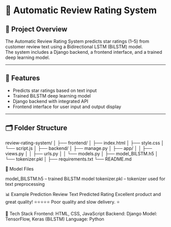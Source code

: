 # 🌟 Automatic Review Rating System

## 🧠 Project Overview
The Automatic Review Rating System predicts star ratings (1–5) from customer review text using a Bidirectional LSTM (BiLSTM) model.  
The system includes a Django backend, a frontend interface, and a trained deep learning model.

---

## 🚀 Features
- Predicts star ratings based on text input  
- Trained BiLSTM deep learning model  
- Django backend with integrated API  
- Frontend interface for user input and output display  

---

## 🗂️ Folder Structure



review-rating-system/
│
├── frontend/
│ ├── index.html
│ ├── style.css
│ └── script.js
│
├── backend/
│ ├── manage.py
│ ├── app/
│ │ ├── views.py
│ │ ├── urls.py
│ │ └── models.py
│ ├── model_BILSTM.h5
│ └── tokenizer.pkl
│
├── requirements.txt
└── README.md


🧩 Model Files

model_BILSTM.h5 – trained BiLSTM model
tokenizer.pkl – tokenizer used for text preprocessing


📊 Example Prediction
Review Text	Predicted Rating
Excellent product and great quality!	⭐⭐⭐⭐⭐
Poor quality and slow delivery.	⭐


📘 Tech Stack
Frontend: HTML, CSS, JavaScript
Backend: Django
Model: TensorFlow, Keras (BiLSTM)
Language: Python
